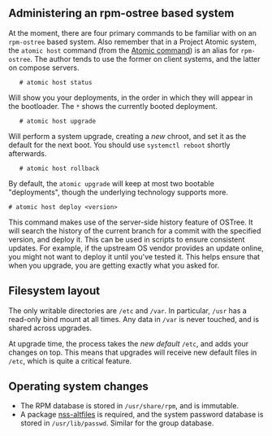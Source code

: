 ## Administering an rpm-ostree based system

At the moment, there are four primary commands to be familiar with on
an `rpm-ostree` based system.  Also remember that in a Project Atomic
system, the `atomic host` command (from the
[Atomic command](https://github.com/projectatomic/atomic/)) is an
alias for `rpm-ostree`.  The author tends to use the former on client
systems, and the latter on compose servers.

```
   # atomic host status
```
Will show you your deployments, in the order in which they will appear
in the bootloader.  The `*` shows the currently booted deployment.

```
   # atomic host upgrade
```
Will perform a system upgrade, creating a *new* chroot, and set it as
the default for the next boot.  You should use `systemctl reboot`
shortly afterwards.

```
   # atomic host rollback
```
By default, the `atomic upgrade` will keep at most two bootable
"deployments", though the underlying technology supports more.

```
# atomic host deploy <version>
```
This command makes use of the server-side history feature of OSTree.
It will search the history of the current branch for a commit with the
specified version, and deploy it.  This can be used in scripts to
ensure consistent updates.  For example, if the upstream OS vendor
provides an update online, you might not want to deploy it until
you've tested it.  This helps ensure that when you upgrade, you are
getting exactly what you asked for.

## Filesystem layout

The only writable directories are `/etc` and `/var`.  In particular,
`/usr` has a read-only bind mount at all times.  Any data in `/var` is
never touched, and is shared across upgrades. 

At upgrade time, the process takes the *new default* `/etc`, and adds
your changes on top.  This means that upgrades will receive new
default files in `/etc`, which is quite a critical feature.

## Operating system changes

 * The RPM database is stored in `/usr/share/rpm`, and is immutable.
 * A package [nss-altfiles](https://github.com/aperezdc/nss-altfiles) is required,
   and the system password database is stored in `/usr/lib/passwd`.  Similar
   for the group database.
